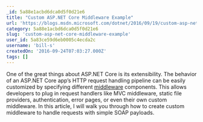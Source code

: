 ```yaml
---
_id: 5a88e1acbd6dca0d5f0d21e6
title: "Custom ASP.NET Core Middleware Example"
url: 'https://blogs.msdn.microsoft.com/dotnet/2016/09/19/custom-asp-net-core-middleware-example/'
category: 5a88e1acbd6dca0d5f0d21e6
slug: 'custom-asp-net-core-middleware-example'
user_id: 5a83ce59d6eb0005c4ecda2c
username: 'bill-s'
createdOn: '2016-09-24T07:03:27.000Z'
tags: []
---
```


One of the great things about ASP.NET Core is its extensibility. The behavior of an ASP.NET Core app’s HTTP request handling pipeline can be easily customized by specifying different <a href="https://docs.asp.net/en/latest/fundamentals/middleware.html">middleware</a> components. This allows developers to plug in request handlers like MVC middleware, static file providers, authentication, error pages, or even their own custom middleware. In this article, I will walk you through how to create custom middleware to handle requests with simple SOAP payloads.
